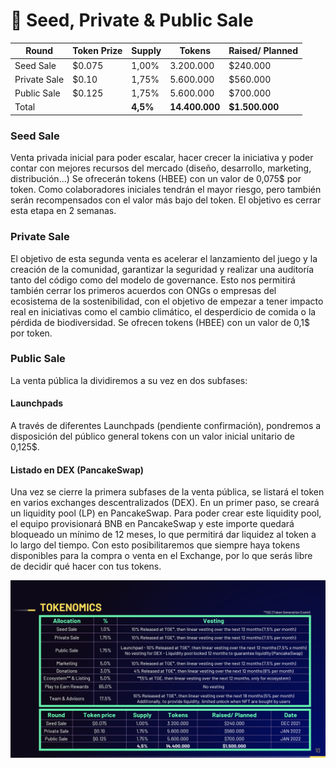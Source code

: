 # 📢 Seed, Private & Public Sale

| **Round**    | **Token Prize** | **Supply** | **Tokens**     | **Raised/ Planned** |
| ------------ | --------------- | ---------- | -------------- | ------------------- |
| Seed Sale    | $0.075          | 1,00%      | 3.200.000      | $240.000            |
| Private Sale | $0.10           | 1,75%      | 5.600.000      | $560.000            |
| Public Sale  | $0.125          | 1,75%      | 5.600.000      | $700.000            |
| Total        |                 | **4,5%**   | **14.400.000** | **$1.500.000**      |

### Seed Sale

Venta privada inicial para poder escalar, hacer crecer la iniciativa y poder contar con mejores recursos del mercado (diseño, desarrollo, marketing, distribución...) Se ofrecerán tokens (HBEE) con un valor de 0,075$ por token. Como colaboradores iniciales tendrán el mayor riesgo, pero también serán recompensados con el valor más bajo del token. El objetivo es cerrar esta etapa en 2 semanas.

### Private Sale

El objetivo de esta segunda venta es acelerar el lanzamiento del juego y la creación de la comunidad, garantizar la seguridad y realizar una auditoría tanto del código como del modelo de governance. Esto nos permitirá también cerrar los primeros acuerdos con ONGs o empresas del ecosistema de la sostenibilidad, con el objetivo de empezar a tener impacto real en iniciativas como el cambio climático, el desperdicio de comida o la pérdida de biodiversidad. Se ofrecen tokens (HBEE) con un valor de 0,1$ por token.

### Public Sale

La venta pública la dividiremos a su vez en dos subfases:

#### Launchpads

A través de diferentes Launchpads (pendiente confirmación), pondremos a disposición del público general tokens con un valor inicial unitario de 0,125$.

#### Listado en DEX (PancakeSwap)

Una vez se cierre la primera subfases de la venta pública, se listará el token en varios exchanges descentralizados (DEX). En un primer paso, se creará un liquidity pool (LP) en PancakeSwap. Para poder crear este liquidity pool, el equipo provisionará BNB en PancakeSwap y este importe quedará bloqueado un mínimo de 12 meses, lo que permitirá dar liquidez al token a lo largo del tiempo. Con esto posibilitaremos que siempre haya tokens disponibles para la compra o venta en el Exchange, por lo que serás libre de decidir qué hacer con tus tokens.

![](../../.gitbook/assets/token.png)
